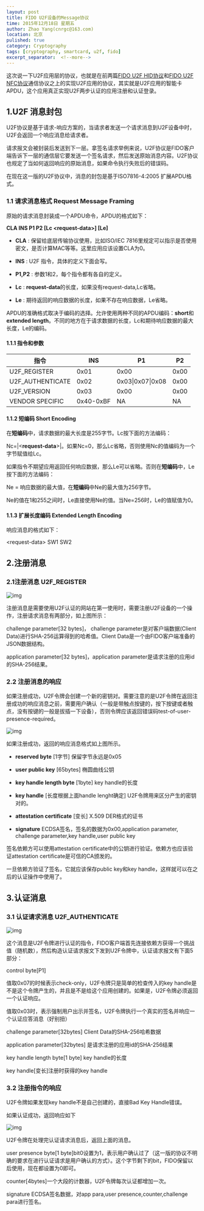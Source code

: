 ```yaml
---
layout: post
title: FIDO U2F设备的Message协议
time: 2015年12月18日 星期五
author: Zhao Yang(cnrgc@163.com)
location: 北京
pulished: true
category: Cryptography
tags: [cryptography, smartcard, u2f, fido]
excerpt_separator:  <!--more-->
---
```


这次说一下U2F应用层的协议，也就是在前两篇[FIDO U2F HID协议](https://youngbug.github.io/smartcard/2015/12/15/FIDO-U2F-HID-protocol.html)和[FIDO U2F NFC协议](https://youngbug.github.io/cryptography/2015/12/16/FIDO-U2F-NFC-protocol.html)通信协议之上的实现U2F应用的协议，其实就是U2F应用的智能卡APDU，这个应用真正实现U2F两步认证的应用注册和认证登录。

<!--more-->

## 1.U2F 消息封包

U2F协议是基于请求-响应方案的，当请求者发送一个请求消息到U2F设备中时，U2F会返回一个响应消息给请求者。

请求报文会被封装后发送到下一层。拿签名请求举例来说，U2F协议是FIDO客户端告诉下一层的通信层它要发送一个签名请求，然后发送原始消息内容。U2F协议也规定了当如何返回响应的原始消息，如果命令执行失败后的错误码。

在现在这一版的U2F协议中，消息的封包是基于ISO7816-4:2005 扩展APDU格式。

### 1.1 请求消息格式 Request Message Framing

原始的请求消息封装成一个APDU命令，APDU的格式如下：

**CLA INS P1 P2 \[Lc &lt;request-data&gt;\] \[Le\]**

- **CLA** : 保留给底层传输协议使用，比如ISO/IEC 7816里规定可以指示是否使用密文，是否计算MAC等等。这里应用应该设置CLA为0。

- **INS** : U2F 指令，具体的定义下面会写。

- **P1,P2** : 参数1和2，每个指令都有各自的定义。

- **Lc** : **request-data**的长度，如果没有request-data,Lc省略。

- **Le** : 期待返回的响应数据的长度，如果不存在响应数据，Le省略。

APDU的准确格式取决于编码的选择。允许使用两种不同的APDU编码：**short**和**extended length**。不同的地方在于请求数据的长度，Lc和期待响应数据的最大长度，Le的编码。

#### 1.1.1 指令和参数

|指令|INS|P1|P2|
|-|-|-|-|
|U2F_REGISTER|0x01|0x00|0x00|
|U2F_AUTHENTICATE|0x02|0x03\|0x07\|0x08|0x00|
|U2F_VERSION|0x03|0x00|0x00|
|VENDOR SPECIFIC|0x40-0xBF|NA|NA|

#### 1.1.2 短编码 Short Encoding

在**短编码**中，请求数据的最大长度是255字节。Lc按下面的方法编码：

Nc=\|\<**request-data**\>\|。如果Nc=0，那么Lc省略，否则使用Nc的值编码为一个字节赋值给Lc。

如果指令不期望应用返回任何响应数据，那么Le可以省略。否则在**短编码**中，Le按下面的方法编码：

Ne = 响应数据的最大值，在**短编码**中Ne的最大值为256字节。

Ne的值在1和255之间时，Le直接使用Ne的值。当Ne=256时，Le的值赋值为0。

#### 1.1.3 扩展长度编码 Extended Length Encoding



响应消息的格式如下：

&lt;request-data&gt; SW1 SW2

## 2.注册消息

### 2.1注册消息 U2F_REGISTER

![img](/assets/blog_image/2015/20151218001.png)

注册消息是需要使用U2F认证的网站在第一使用时，需要注册U2F设备的一个操作，注册请求消息有两部分，如上图所示：

challenge parameter[32 bytes]， challenge parameter是对客户端数据(Client Data)进行SHA-256运算得到的哈希值。Client Data是一个由FIDO客户端准备的JSON数据结构。

application parameter[32 bytes]，application parameter是请求注册的应用id的SHA-256结果。


### 2.2 注册消息的响应

如果注册成功，U2F令牌会创建一个新的密钥对。需要注意的是U2F令牌在返回注册成功的响应消息之前，需要用户确认（一般是带触点按键的，按下按键或者触点，没有按键的一般是拔插一下设备），否则令牌应该返回错误码test-of-user-presence-required。

![img](/assets/blog_image/2015/20151218002.png)

如果注册成功，返回的响应消息格式如上图所示。

- **reserved byte** [1字节] 保留字节永远是0x05

- **user public key** [65bytes] 椭圆曲线公钥

- **key handle length byte** [1byte]  key handle的长度

- **key handle** [长度根据上面handle lenght确定] U2F令牌用来区分产生的密钥对的。

- **attestation certificate** [变长] X.509 DER格式的证书

- **signature** ECDSA签名，签名的数据为0x00,application parameter, challenge parameter,key handle,user public key

签名依赖方可以使用attestation certificate中的公钥进行验证。依赖方也应该验证attestation certificate是可信的CA颁发的。

一旦依赖方验证了签名，它就应该保存public key和key handle，这样就可以在之后的认证操作中使用了。


## 3.认证消息

### 3.1 认证请求消息 U2F_AUTHENTICATE

![img](/assets/blog_image/2015/20151218003.png)

这个消息是U2F令牌进行认证的指令，FIDO客户端首先连接依赖方获得一个挑战值（随机数），然后构造认证请求报文下发到U2F令牌中，认证请求报文有下面5部分：

control byte[P1] 

值取0x07的时候表示check-only，U2F令牌只是简单的检查传入的key handle是不是这个令牌产生的，并且是不是给这个应用创建的。如果是，U2F令牌必须返回一个认证响应。

值取0x03时，表示强制用户出示并签名，U2F令牌执行一个真实的签名并响应一个认证应答消息（好别扭）


challenge parameter[32bytes] Client Data的SHA-256哈希数据

application parameter[32bytes]  是请求注册的应用id的SHA-256结果

key handle length byte[1 byte] key handle的长度

key handle[变长]注册时获得的key handle

### 3.2 注册指令的响应

U2F令牌如果发现key handle不是自己创建的，直接Bad Key Handle错误。

如果认证成功，返回响应如下

![img](/assets/blog_image/2015/20151218004.png)

U2F令牌在处理完认证请求消息后，返回上面的消息。

user presence byte[1 byte]bit0设置为1，表示用户确认过了（这一版的协议不明确的要求在进行认证请求是用户确认的方式）。这个字节剩下的bit，FIDO保留以后使用，现在都设置为0即可。

counter[4bytes]一个大段的计数器，U2F令牌每次认证都增加一次。

signature ECDSA签名数据，对app para,user presence,counter,challenge para进行签名。
